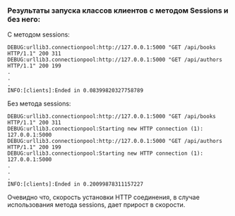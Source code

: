 ### Результаты запуска классов клиентов с методом Sessions и без него:

С методом sessions:
```DEBUG:urllib3.connectionpool:Starting new HTTP connection (1): 127.0.0.1:5000
DEBUG:urllib3.connectionpool:http://127.0.0.1:5000 "GET /api/books HTTP/1.1" 200 311
DEBUG:urllib3.connectionpool:http://127.0.0.1:5000 "GET /api/authors HTTP/1.1" 200 199
.
.
.
INFO:[clients]:Ended in 0.08399820327758789
```
Без метода sessions:
```DEBUG:urllib3.connectionpool:Starting new HTTP connection (1): 127.0.0.1:5000
DEBUG:urllib3.connectionpool:http://127.0.0.1:5000 "GET /api/books HTTP/1.1" 200 311
DEBUG:urllib3.connectionpool:Starting new HTTP connection (1): 127.0.0.1:5000
DEBUG:urllib3.connectionpool:http://127.0.0.1:5000 "GET /api/authors HTTP/1.1" 200 199
DEBUG:urllib3.connectionpool:Starting new HTTP connection (1): 127.0.0.1:5000
.
.
.
INFO:[clients]:Ended in 0.20099878311157227
```
Очевидно что, скорость установки HTTP соединения, в случае использования метода sessions, дает прирост в скорости.
